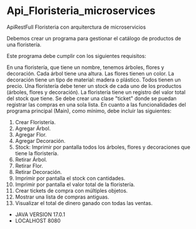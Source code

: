 # Api_Floristeria_microservices
ApiRestFull Floristeria con arquiterctura de microservicios

Debemos crear un programa para gestionar el catálogo de productos de una floristería.

Este programa debe cumplir con los siguientes requisitos:

En una floristería, que tiene un nombre, tenemos árboles, flores y decoración.
Cada árbol tiene una altura.
Las flores tienen un color.
La decoración tiene un tipo de material: madera o plástico.
Todos tienen un precio.
Una floristería debe tener un stock de cada uno de los productos (árboles, flores y decoración).
La floristería tiene un registro del valor total del stock que tiene.
Se debe crear una clase "ticket" donde se puedan registrar las compras en una sola lista.
En cuanto a las funcionalidades del programa principal (Main), como mínimo, debe incluir las siguientes:

1. Crear Floristería.
2. Agregar Árbol.
3. Agregar Flor.
4. Agregar Decoración.
5. Stock: Imprimir por pantalla todos los árboles, flores y decoraciones que tiene la floristería.
6. Retirar Árbol.
7. Retirar Flor.
8. Retirar Decoración.
9. Imprimir por pantalla el stock con cantidades.
10. Imprimir por pantalla el valor total de la floristería.
11. Crear tickets de compra con múltiples objetos.
12. Mostrar una lista de compras antiguas.
13. Visualizar el total de dinero ganado con todas las ventas.


- JAVA VERSION 17.0.1
- LOCALHOST 8080
